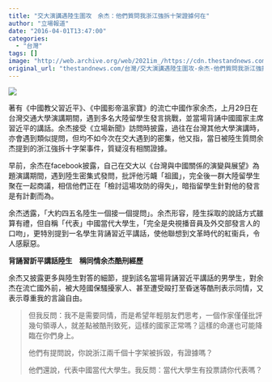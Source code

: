 ```yaml
---
title: "交大演講遇陸生圍攻　余杰：他們質問我浙江強拆十架證據何在"
author: "立場報道"
date: "2016-04-01T13:47:00"
categories:
  - "台灣"
tags: []
image: "http://web.archive.org/web/2021im_/https://cdn.thestandnews.com/media/photos/cache/jap-06_D85Cq_1200x0.png"
original_url: "thestandnews.com/台灣/交大演講遇陸生圍攻-余杰-他們質問我浙江強拆十架證據何在"
---
```

![](http://web.archive.org/web/2021im_/https://cdn.thestandnews.com/media/photos/cache/jap-06_D85Cq_1200x0.png)

著有《中國教父習近平》、《中國影帝溫家寶》的流亡中國作家余杰，上月29日在台灣交通大學演講期間，遇到多名大陸留學生發言挑戰，並當場背誦中國國家主席習近平的講話。余杰接受《立場新聞》訪問時披露，過往在台灣其他大學演講時，亦會遇到類似提問，但均不如今次在交大遇到的密集，他又指，當日被陸生質問余杰提到的浙江強拆十字架事件，質疑沒有相關證據。

早前，余杰在facebook披露，自己在交大以《台灣與中國關係的演變與展望》為題演講期間，遇到陸生密集式發問，批評他污衊「祖國」，完全後一群大陸留學生聚在一起商議，相信他們正在「檢討這場攻防的得失」，暗指留學生針對他的發言是有計劃而為。

余杰透露，「大約四五名陸生一個接一個提問」。余杰形容，陸生採取的說話方式雖算有禮，但自稱「代表」中國當代大學生，「完全是央視播音員及外交部發言人的口吻」，更特別提到一名學生背誦習近平講話，使他聯想到文革時代的紅衞兵，令人感厭惡。

**背誦習訢平講話陸生　稱同情余杰酷刑經歷**

余杰又披露更多與陸生對答的細節，提到該名當場背誦習近平講話的男學生，對余杰在流亡國外前，被大陸國保騷擾家人、甚至遭受毆打至昏迷等酷刑表示同情，又表示尊重我的言論自由。

> 但我反問：我不是需要同情，而是希望年輕朋友們思考，一個作家僅僅批評幾句領導人，就差點被酷刑致死，這樣的國家正常嗎？這樣的命運也可能降臨在你們身上。
> 
> 他們有提問說，你說浙江兩千個十字架被拆毀，有證據嗎？
> 
> 他們還說，代表中國當代大學生。我反問：當代大學生有投票請你代表嗎？